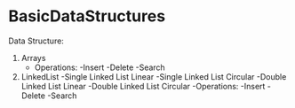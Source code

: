 # BasicDataStructures
Data Structure:
  1. Arrays
     - Operations:
       -Insert
       -Delete
       -Search
  2. LinkedList
     -Single Linked List Linear
     -Single Linked List Circular
     -Double Linked List Linear
     -Double Linked List Circular
     -Operations:
      -Insert
      -Delete
      -Search
  
  
